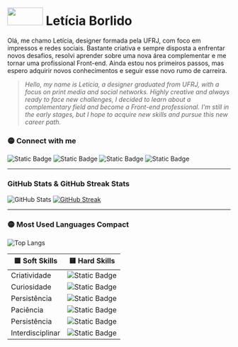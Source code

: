 # <img src="https://github.com/selenyh/Asserts/blob/main/Img/Logo%20letb%20retangular.png" width="80" height="40" /> **Letícia Borlido**


Olá, me chamo Letícia, designer formada pela UFRJ, com foco em impressos e redes sociais. Bastante criativa e sempre disposta a enfrentar novos desafios, resolvi aprender sobre uma nova área complementar e me tornar uma profissional Front-end. Ainda estou nos primeiros passos, mas espero adquirir novos conhecimentos e seguir esse novo rumo de carreira. 

> _Hello, my name is Letícia, a designer graduated from UFRJ, with a focus on print media and social networks. Highly creative and always ready to face new challenges, I decided to learn about a complementary field and become a Front-end professional. I'm still in the early stages, but I hope to acquire new skills and pursue this new career path._  



### 🟡 Connect with me

![Static Badge](https://img.shields.io/badge/Linkedin-me?style=for-the-badge&logo=linkedin&logoColor=fff100&color=0d1117&link=https%3A%2F%2Fwww.linkedin.com%2Fin%2Flet%C3%ADcia-borlido) ![Static Badge](https://img.shields.io/badge/Instagram-me?style=for-the-badge&logo=instagram&logoColor=fff100&color=0d1117&link=https%3A%2F%2Finstagram.com%2Fleticia_borlido)  ![Static Badge](https://img.shields.io/badge/Behance-me?style=for-the-badge&logo=behance&logoColor=fff100&color=0d1117&link=https%3A%2F%2Fbehance.net%2Fletb)  ![Static Badge](https://img.shields.io/badge/DirectMe-me?style=for-the-badge&logoColor=fff100&color=0d1117&link=https%3A%2F%2Fdirect.me%2Fletb)


--------------

### GitHub Stats & GitHub Streak Stats

![GitHub Stats](https://github-readme-stats.vercel.app/api?username=selenyh&theme=transparent&bg_color=0d1117&hide_border=true&show_icons=true&icon_color=1c6a79&title_color=1c6a79&text_color=FFFFFF)  [![GitHub Streak](https://streak-stats.demolab.com?user=Selenyh&theme=highcontrast&hide_border=true&border_radius=6.8&exclude_days=Sun%2CSat&background=45%2C0D11179F%2C05818631)](https://git.io/streak-stats) 


--------------

### 🟡 Most Used Languages Compact

![Top Langs](https://github-readme-stats-git-masterrstaa-rickstaa.vercel.app/api/top-langs/?username=selenyh&layout=compact&bg_color=0d1117&hide_border=true&title_color=fff100&text_color=FFFFFF)


| 🟦 Soft Skills  |  🟨 Hard Skills  |             
|---------------|-------------|
| Criatividade | ![Static Badge](https://img.shields.io/badge/Git-me?style=for-the-badge&logo=git&logoColor=fff100&color=0d1117) |
| Curiosidade  | ![Static Badge](https://img.shields.io/badge/GitHub-me?style=for-the-badge&logo=github&logoColor=fff100&color=151b23) |
| Persistência | ![Static Badge](https://img.shields.io/badge/Photoshop-me?style=for-the-badge&logo=adobephotoshop&logoColor=fff100&color=0d1117) |
| Paciência  | ![Static Badge](https://img.shields.io/badge/Illustrator-me?style=for-the-badge&logo=adobeillustrator&logoColor=fff100&color=151b23) |
| Persistência | ![Static Badge](https://img.shields.io/badge/Premiere-me?style=for-the-badge&logo=adobepremierepro&logoColor=fff100&color=0d1117) |
| Interdisciplinar | ![Static Badge](https://img.shields.io/badge/Trello-me?style=for-the-badge&logo=trello&logoColor=fff100&color=151b23) |






